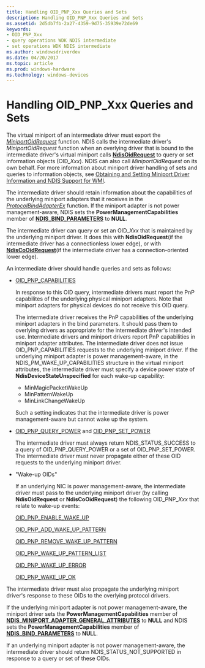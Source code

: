 ```yaml
---
title: Handling OID_PNP_Xxx Queries and Sets
description: Handling OID_PNP_Xxx Queries and Sets
ms.assetid: 2d5db7fb-2a27-4359-9d75-35939e72de69
keywords:
- OID_PNP_Xxx
- query operations WDK NDIS intermediate
- set operations WDK NDIS intermediate
ms.author: windowsdriverdev
ms.date: 04/20/2017
ms.topic: article
ms.prod: windows-hardware
ms.technology: windows-devices
---
```


# Handling OID\_PNP\_Xxx Queries and Sets





The virtual miniport of an intermediate driver must export the [*MiniportOidRequest*](https://msdn.microsoft.com/library/windows/hardware/ff559416) function. NDIS calls the intermediate driver's *MiniportOidRequest* function when an overlying driver that is bound to the intermediate driver's virtual miniport calls [**NdisOidRequest**](https://msdn.microsoft.com/library/windows/hardware/ff563710) to query or set information objects (OID\_*Xxx*). NDIS can also call *MiniportOidRequest* on its own behalf. For more information about miniport driver handling of sets and queries to information objects, see [Obtaining and Setting Miniport Driver Information and NDIS Support for WMI](obtaining-and-setting-miniport-driver-information-and-ndis-support-for.md).

The intermediate driver should retain information about the capabilities of the underlying miniport adapters that it receives in the [*ProtocolBindAdapterEx*](https://msdn.microsoft.com/library/windows/hardware/ff570220) function. If the miniport adapter is not power management-aware, NDIS sets the **PowerManagementCapabilities** member of [**NDIS\_BIND\_PARAMETERS**](https://msdn.microsoft.com/library/windows/hardware/ff564832) to **NULL**.

The intermediate driver can query or set an OID\_*Xxx* that is maintained by the underlying miniport driver. It does this with **NdisOidRequest**(if the intermediate driver has a connectionless lower edge), or with [**NdisCoOidRequest**](https://msdn.microsoft.com/library/windows/hardware/ff561711)(if the intermediate driver has a connection-oriented lower edge).

An intermediate driver should handle queries and sets as follows:

-   [OID\_PNP\_CAPABILITIES](https://msdn.microsoft.com/library/windows/hardware/ff569774)

    In response to this OID query, intermediate drivers must report the PnP capabilites of the underlying physical miniport adapters. Note that miniport adapters for physical devices do not receive this OID query.

    The intermediate driver receives the PnP capabilities of the underlying miniport adapters in the bind parameters. It should pass them to overlying drivers as appropriate for the intermediate driver's intended use. Intermediate drivers and miniport drivers report PnP capabilities in miniport adapter attributes. The intermediate driver does not issue OID\_PNP\_CAPABILITIES requests to the underlying miniport driver. If the underlying miniport adapter is power management-aware, in the NDIS\_PM\_WAKE\_UP\_CAPABILITIES structure in the virtual miniport attributes, the intermediate driver must specify a device power state of **NdisDeviceStateUnspecified** for each wake-up capability:

    -   MinMagicPacketWakeUp
    -   MinPatternWakeUp
    -   MinLinkChangeWakeUp

    Such a setting indicates that the intermediate driver is power management-aware but cannot wake up the system.

-   [OID\_PNP\_QUERY\_POWER](https://msdn.microsoft.com/library/windows/hardware/ff569778) and [OID\_PNP\_SET\_POWER](https://msdn.microsoft.com/library/windows/hardware/ff569780)

    The intermediate driver must always return NDIS\_STATUS\_SUCCESS to a query of OID\_PNP\_QUERY\_POWER or a set of OID\_PNP\_SET\_POWER. The intermediate driver must never propagate either of these OID requests to the underlying miniport driver.

-   "Wake-up OIDs"

    If an underlying NIC is power management-aware, the intermediate driver must pass to the underlying miniport driver (by calling **NdisOidRequest** or **NdisCoOidRequest**) the following OID\_PNP\_*Xxx* that relate to wake-up events:

    [OID\_PNP\_ENABLE\_WAKE\_UP](https://msdn.microsoft.com/library/windows/hardware/ff569775)

    [OID\_PNP\_ADD\_WAKE\_UP\_PATTERN](https://msdn.microsoft.com/library/windows/hardware/ff569773)

    [OID\_PNP\_REMOVE\_WAKE\_UP\_PATTERN](https://msdn.microsoft.com/library/windows/hardware/ff569779)

    [OID\_PNP\_WAKE\_UP\_PATTERN\_LIST](https://msdn.microsoft.com/library/windows/hardware/ff569783)

    [OID\_PNP\_WAKE\_UP\_ERROR](https://msdn.microsoft.com/library/windows/hardware/ff569781)

    [OID\_PNP\_WAKE\_UP\_OK](https://msdn.microsoft.com/library/windows/hardware/ff569782)

The intermediate driver must also propagate the underlying miniport driver's response to these OIDs to the overlying protocol drivers.

If the underlying miniport adapter is not power management-aware, the miniport driver sets the **PowerManagementCapabilities** member of [**NDIS\_MINIPORT\_ADAPTER\_GENERAL\_ATTRIBUTES**](https://msdn.microsoft.com/library/windows/hardware/ff565923) to **NULL** and NDIS sets the **PowerManagementCapabilities** member of [**NDIS\_BIND\_PARAMETERS**](https://msdn.microsoft.com/library/windows/hardware/ff564832) to **NULL**.

If an underlying miniport adapter is not power management-aware, the intermediate driver should return NDIS\_STATUS\_NOT\_SUPPORTED in response to a query or set of these OIDs.

 

 





